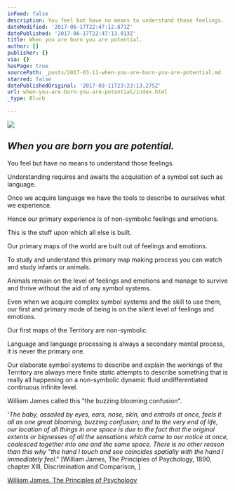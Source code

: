 ```yaml
---
inFeed: false
description: You feel but have no means to understand those feelings.
dateModified: '2017-06-17T22:47:12.871Z'
datePublished: '2017-06-17T22:47:13.913Z'
title: When you are born you are potential.
author: []
publisher: {}
via: {}
hasPage: true
sourcePath: _posts/2017-03-11-when-you-are-born-you-are-potential.md
starred: false
datePublishedOriginal: '2017-03-11T23:23:13.275Z'
url: when-you-are-born-you-are-potential/index.html
_type: Blurb

---
```

![](https://the-grid-user-content.s3-us-west-2.amazonaws.com/2eb5ab68-7d20-43d2-b0b7-e76d0adab3c4.jpg)

## _When you are born you are potential._

You feel but have no means to understand those feelings.

Understanding requires and awaits the acquisition of a symbol set such as language.

Once we acquire language we have the tools to describe to ourselves what we experience.

Hence our primary experience is of non-symbolic feelings and emotions.

This is the stuff upon which all else is built.

Our primary maps of the world are built out of feelings and emotions.

To study and understand this primary map making process you can watch and study infants or animals.

Animals remain on the level of feelings and emotions and manage to survive and thrive without the aid of any symbol systems.

Even when we acquire complex symbol systems and the skill to use them, our first and primary mode of being is on the silent level of feelings and emotions.

Our first maps of the Territory are non-symbolic.

Language and language processing is always a secondary mental process, it is never the primary one.

Our elaborate symbol systems to describe and explain the workings of the Territory are always mere finite static attempts to describe something that is really all happening on a non-symbolic dynamic fluid undifferentiated continuous infinite level.

William James called this "the buzzing blooming confusion".

'_The baby, assailed by eyes, ears, nose, skin, and entrails at once, feels it all as one great blooming, buzzing confusion; and to the very end of life, our location of all things in one space is due to the fact that the original extents or bignesses of all the sensations which came to our notice at once, coalesced together into one and the same space. There is no other reason than this why "the hand I touch and see coincides spatially with the hand I immediately feel_." \[William James, The Principles of Psychology, 1890, chapter XIII, Discrimination and Comparison, \]

[William James, The Principles of Psychology][0]

[0]: http://psychclassics.yorku.ca/James/Principles/prin13.htm